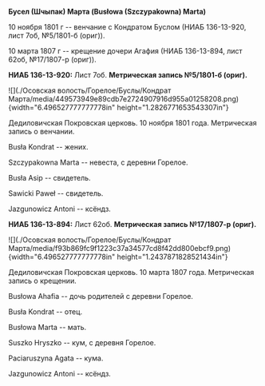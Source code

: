 **Бусел (Шчыпак) Марта (Busłowa (Szczypakowna) Marta)**

10 ноября 1801 г -- венчание с Кондратом Буслом (НИАБ 136-13-920, лист
7об, №5/1801-б (ориг)).

10 марта 1807 г -- крещение дочери Агафия (НИАБ 136-13-894, лист 62об,
№17/1807-р (ориг)).

**НИАБ 136-13-920:** Лист 7об. **Метрическая запись №5/1801-б (ориг).**

![](./Осовская волость/Горелое/Буслы/Кондрат Марта/media/449573949e89cdb7e2724907916d955a01258208.png){width="6.496527777777778in"
height="1.2826771653543307in"}

Дедиловичская Покровская церковь. 10 ноября 1801 года. Метрическая
запись о венчании.

Busła Kondrat -- жених.

Szczypakowna Marta -- невеста, с деревни Горелое.

Busła Asip -- свидетель.

Sawicki Paweł -- свидетель.

Jazgunowicz Antoni -- ксёндз.

**НИАБ 136-13-894:** Лист 62об. **Метрическая запись №17/1807-р
(ориг).**

![](./Осовская волость/Горелое/Буслы/Кондрат Марта/media/f93b869fc9f1223c37a34577cd8f42dd800ebcf9.png){width="6.496527777777778in"
height="1.2437871828521434in"}

Дедиловичская Покровская церковь. 10 марта 1807 года. Метрическая запись
о крещении.

Busłowa Ahafia -- дочь родителей с деревни Горелое.

Busła Kondrat -- отец.

Busłowa Marta -- мать.

Suszko Hryszko -- кум, с деревня Горелое.

Paciaruszyna Agata -- кума.

Jazgunowicz Antoni -- ксёндз.
